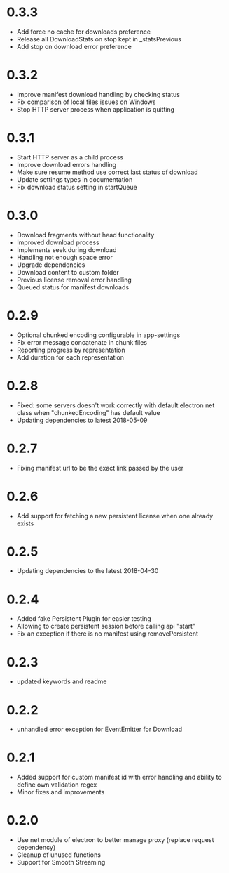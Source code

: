 # 0.3.3
 * Add force no cache for downloads preference
 * Release all DownloadStats on stop kept in _statsPrevious
 * Add stop on download error preference

# 0.3.2
 * Improve manifest download handling by checking status
 * Fix comparison of local files issues on Windows
 * Stop HTTP server process when application is quitting

# 0.3.1
 * Start HTTP server as a child process
 * Improve download errors handling
 * Make sure resume method use correct last status of download
 * Update settings types in documentation
 * Fix download status setting in startQueue

# 0.3.0
 * Download fragments without head functionality
 * Improved download process 
 * Implements seek during download
 * Handling not enough space error
 * Upgrade dependencies
 * Download content to custom folder
 * Previous license removal error handling
 * Queued status for manifest downloads

# 0.2.9
 * Optional chunked encoding configurable in app-settings
 * Fix error message concatenate in chunk files
 * Reporting progress by representation
 * Add duration for each representation

# 0.2.8
 * Fixed: some servers doesn't work correctly with default electron net class when "chunkedEncoding" has default value
 * Updating dependencies to latest 2018-05-09
 
# 0.2.7
 * Fixing manifest url to be the exact link passed by the user

# 0.2.6
 * Add support for fetching a new persistent license when one already exists
 
# 0.2.5
 * Updating dependencies to the latest 2018-04-30
 
# 0.2.4
 * Added fake Persistent Plugin for easier testing
 * Allowing to create persistent session before calling api "start"
 * Fix an exception if there is no manifest using removePersistent 
 
# 0.2.3
 * updated keywords and readme 
 
# 0.2.2
 * unhandled error exception for EventEmitter for Download
 
# 0.2.1
 * Added support for custom manifest id with error handling and ability to define own validation regex 
 * Minor fixes and improvements 
 
# 0.2.0
 * Use net module of electron to better manage proxy (replace request dependency)
 * Cleanup of unused functions
 * Support for Smooth Streaming
